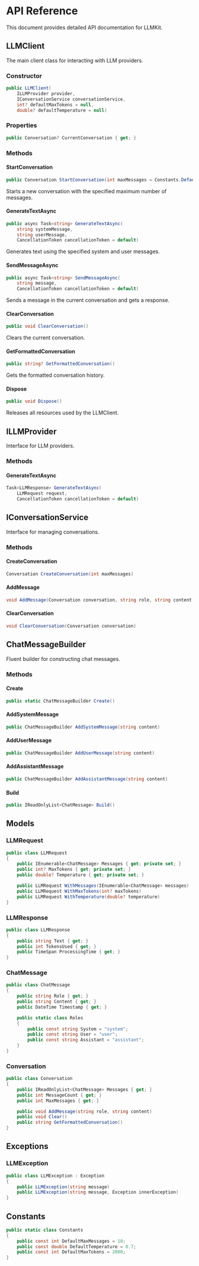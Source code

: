 # API Reference

This document provides detailed API documentation for LLMKit.

## LLMClient

The main client class for interacting with LLM providers.

### Constructor
```csharp
public LLMClient(
    ILLMProvider provider,
    IConversationService conversationService,
    int? defaultMaxTokens = null,
    double? defaultTemperature = null)
```

### Properties
```csharp
public Conversation? CurrentConversation { get; }
```

### Methods

#### StartConversation
```csharp
public Conversation StartConversation(int maxMessages = Constants.DefaultMaxMessages)
```
Starts a new conversation with the specified maximum number of messages.

#### GenerateTextAsync
```csharp
public async Task<string> GenerateTextAsync(
    string systemMessage,
    string userMessage,
    CancellationToken cancellationToken = default)
```
Generates text using the specified system and user messages.

#### SendMessageAsync
```csharp
public async Task<string> SendMessageAsync(
    string message,
    CancellationToken cancellationToken = default)
```
Sends a message in the current conversation and gets a response.

#### ClearConversation
```csharp
public void ClearConversation()
```
Clears the current conversation.

#### GetFormattedConversation
```csharp
public string? GetFormattedConversation()
```
Gets the formatted conversation history.

#### Dispose
```csharp
public void Dispose()
```
Releases all resources used by the LLMClient.

## ILLMProvider

Interface for LLM providers.

### Methods

#### GenerateTextAsync
```csharp
Task<LLMResponse> GenerateTextAsync(
    LLMRequest request,
    CancellationToken cancellationToken = default)
```

## IConversationService

Interface for managing conversations.

### Methods

#### CreateConversation
```csharp
Conversation CreateConversation(int maxMessages)
```

#### AddMessage
```csharp
void AddMessage(Conversation conversation, string role, string content)
```

#### ClearConversation
```csharp
void ClearConversation(Conversation conversation)
```

## ChatMessageBuilder

Fluent builder for constructing chat messages.

### Methods

#### Create
```csharp
public static ChatMessageBuilder Create()
```

#### AddSystemMessage
```csharp
public ChatMessageBuilder AddSystemMessage(string content)
```

#### AddUserMessage
```csharp
public ChatMessageBuilder AddUserMessage(string content)
```

#### AddAssistantMessage
```csharp
public ChatMessageBuilder AddAssistantMessage(string content)
```

#### Build
```csharp
public IReadOnlyList<ChatMessage> Build()
```

## Models

### LLMRequest
```csharp
public class LLMRequest
{
    public IEnumerable<ChatMessage> Messages { get; private set; }
    public int? MaxTokens { get; private set; }
    public double? Temperature { get; private set; }

    public LLMRequest WithMessages(IEnumerable<ChatMessage> messages)
    public LLMRequest WithMaxTokens(int? maxTokens)
    public LLMRequest WithTemperature(double? temperature)
}
```

### LLMResponse
```csharp
public class LLMResponse
{
    public string Text { get; }
    public int TokensUsed { get; }
    public TimeSpan ProcessingTime { get; }
}
```

### ChatMessage
```csharp
public class ChatMessage
{
    public string Role { get; }
    public string Content { get; }
    public DateTime Timestamp { get; }

    public static class Roles
    {
        public const string System = "system";
        public const string User = "user";
        public const string Assistant = "assistant";
    }
}
```

### Conversation
```csharp
public class Conversation
{
    public IReadOnlyList<ChatMessage> Messages { get; }
    public int MessageCount { get; }
    public int MaxMessages { get; }

    public void AddMessage(string role, string content)
    public void Clear()
    public string GetFormattedConversation()
}
```

## Exceptions

### LLMException
```csharp
public class LLMException : Exception
{
    public LLMException(string message)
    public LLMException(string message, Exception innerException)
}
```

## Constants

```csharp
public static class Constants
{
    public const int DefaultMaxMessages = 10;
    public const double DefaultTemperature = 0.7;
    public const int DefaultMaxTokens = 2000;
}
``` 